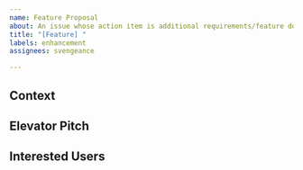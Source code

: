 ```yaml
---
name: Feature Proposal
about: An issue whose action item is additional requirements/feature documentation
title: "[Feature] "
labels: enhancement
assignees: svengeance

---
```


## Context


## Elevator Pitch


## Interested Users

